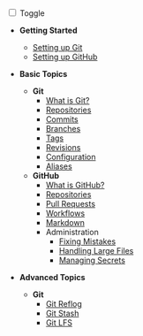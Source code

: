 <div id="dark_mode">
  <i class="fas fa-sun"></i>
    <input type="checkbox" id="dark_mode_switch" name="mode">
      <label for="dark_mode_switch">Toggle</label >
  <i class="fas fa-moon"></i>
</div>

- **Getting Started**
  - [Setting up Git](./docs/getting-started/setting-up-git.md)
  - [Setting up GitHub](./docs/getting-started/setting-up-github.md)

- **Basic Topics**
  - **Git**
    - [What is Git?](./docs/basic/git/what-is-git.md)
    - [Repositories](./docs/basic/git/repositories.md)
    - [Commits](./docs/basic/git/commits.md)
    - [Branches](./docs/basic/git/branches.md)
    - [Tags](./docs/basic/git/tags.md)
    - [Revisions](./docs/basic/git/revisions.md)
    - [Configuration](./docs/basic/git/configuration.md)
    - [Aliases](./docs/basic/git/aliases.md)
  - **GitHub**
    - [What is GitHub?](./docs/basic/github/what-is-github.md)
    - [Repositories](./docs/basic/github/repositories.md)
    - [Pull Requests](./docs/basic/github/pull_requests.md)
    - [Workflows](./docs/basic/github/github_flow.md)
    - [Markdown](./docs/basic/github/markdown.md)
    - Administration
      - [Fixing Mistakes](./docs/basic/github/fixing-mistakes.md)
      - [Handling Large Files](./docs/basic/github/handling-large-files.md)
      - [Managing Secrets](./docs/basic/github/managing-secrets.md)

- **Advanced Topics**
  - **Git**
    - [Git Reflog](./docs/advanced/git/reflog.md)
    - [Git Stash](./docs/advanced/git/git_stash.md)
    <!-- - [Git Bisect](./docs/advanced/git/git_bisect.md) -->
    - [Git LFS](./docs/advanced/git/git_lfs.md)
  <!-- - **GitHub** -->
    <!-- - [Personal Access Tokens](./docs/advanced/github/personal_access_token.md) -->
